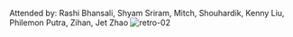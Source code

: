Attended by: Rashi Bhansali, Shyam Sriram, Mitch, Shouhardik, Kenny Liu, Philemon Putra, Zihan, Jet Zhao
![retro-02](https://github.com/user-attachments/assets/f3d11886-0b01-425d-a6eb-48e528d33914)
